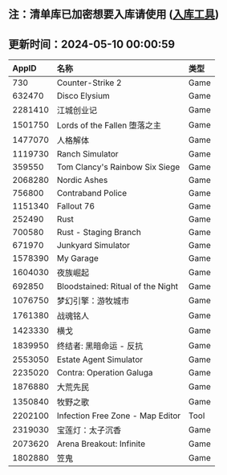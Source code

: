 ## 注：清单库已加密想要入库请使用 ([入库工具](https://github.com/BlankTMing/ManifestAutoUpdate/releases))

## 更新时间：2024-05-10 00:00:59
| AppID | 名称 | 类型  |
| :-------------------- | :----------------------------- | :----------- |
| 730 | Counter-Strike 2| Game |
| 632470 | Disco Elysium| Game |
| 2281410 | 江城创业记| Game |
| 1501750 | Lords of the Fallen 堕落之主| Game |
| 1477070 | 人格解体| Game |
| 1119730 | Ranch Simulator| Game |
| 359550 | Tom Clancy's Rainbow Six Siege| Game |
| 2068280 | Nordic Ashes| Game |
| 756800 | Contraband Police| Game |
| 1151340 | Fallout 76| Game |
| 252490 | Rust| Game |
| 700580 | Rust - Staging Branch| Game |
| 671970 | Junkyard Simulator| Game |
| 1578390 | My Garage| Game |
| 1604030 | 夜族崛起| Game |
| 692850 | Bloodstained: Ritual of the Night| Game |
| 1076750 | 梦幻引擎：游牧城市| Game |
| 1761380 | 战魂铭人| Game |
| 1423330 | 横戈| Game |
| 1839950 | 终结者: 黑暗命运 - 反抗| Game |
| 2553050 | Estate Agent Simulator| Game |
| 2235020 | Contra: Operation Galuga| Game |
| 1876880 | 大荒先民| Game |
| 1350840 | 牧野之歌| Game |
| 2202100 | Infection Free Zone - Map Editor| Tool |
| 2319030 | 宝莲灯：太子沉香| Game |
| 2073620 | Arena Breakout: Infinite| Game |
| 1802880 | 笠鬼| Game |
